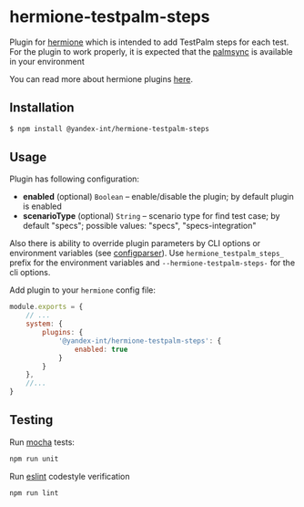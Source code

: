 # hermione-testpalm-steps

Plugin for [hermione](https://github.com/gemini-testing/hermione) which is intended to add TestPalm steps for each test. For the plugin to work properly, it is expected that the [palmsync](https://github.yandex-team.ru/search-interfaces/infratest/tree/master/packages/palmsync) is available in your environment

You can read more about hermione plugins [here](https://github.com/gemini-testing/hermione#plugins).

## Installation

```bash
$ npm install @yandex-int/hermione-testpalm-steps
```

## Usage

Plugin has following configuration:

* **enabled** (optional) `Boolean` – enable/disable the plugin; by default plugin is enabled
* **scenarioType** (optional) `String` – scenario type for find test case; by default "specs"; possible values: "specs", "specs-integration"

Also there is ability to override plugin parameters by CLI options or environment variables
(see [configparser](https://github.com/gemini-testing/configparser)).
Use `hermione_testpalm_steps_` prefix for the environment variables and `--hermione-testpalm-steps-` for the cli options.

Add plugin to your `hermione` config file:

```js
module.exports = {
    // ...
    system: {
        plugins: {
            '@yandex-int/hermione-testpalm-steps': {
                enabled: true
            }
        }
    },
    //...
}
```

## Testing

Run [mocha](http://mochajs.org) tests:
```bash
npm run unit
```

Run [eslint](http://eslint.org) codestyle verification
```bash
npm run lint
```
